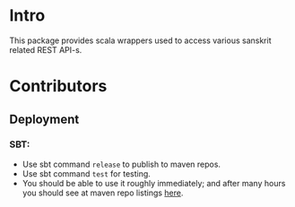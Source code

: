 # Intro
This package provides scala wrappers used to access various sanskrit related REST API-s.

# Contributors
## Deployment
### SBT:
- Use sbt command `release` to publish to maven repos.
- Use sbt command `test` for testing.
- You should be able to use it roughly immediately; and after many hours you should see at maven repo listings [here](https://mvnrepository.com/artifact/com.github.sanskrit-coders). 

